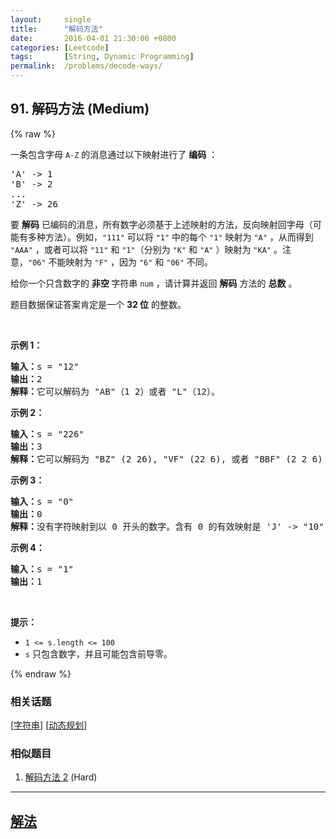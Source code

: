 ```yaml
---
layout:     single
title:      "解码方法"
date:       2016-04-01 21:30:00 +0800
categories: [Leetcode]
tags:       [String, Dynamic Programming]
permalink:  /problems/decode-ways/
---
```


## 91. 解码方法 (Medium)

{% raw %}

<p>一条包含字母 <code>A-Z</code> 的消息通过以下映射进行了 <strong>编码</strong> ：</p>

<pre>
'A' -> 1
'B' -> 2
...
'Z' -> 26
</pre>

<p>要 <strong>解码</strong> 已编码的消息，所有数字必须基于上述映射的方法，反向映射回字母（可能有多种方法）。例如，<code>"111"</code> 可以将 <code>"1"</code> 中的每个 <code>"1"</code> 映射为 <code>"A"</code> ，从而得到 <code>"AAA"</code> ，或者可以将 <code>"11"</code> 和 <code>"1"</code>（分别为 <code>"K"</code> 和 <code>"A"</code> ）映射为 <code>"KA"</code> 。注意，<code>"06"</code> 不能映射为 <code>"F"</code> ，因为 <code>"6"</code> 和 <code>"06"</code> 不同。</p>

<p>给你一个只含数字的 <strong>非空 </strong>字符串 <code>num</code> ，请计算并返回 <strong>解码</strong> 方法的 <strong>总数</strong> 。</p>

<p>题目数据保证答案肯定是一个 <strong>32 位</strong> 的整数。</p>

<p> </p>

<p><strong>示例 1：</strong></p>

<pre>
<strong>输入：</strong>s = "12"
<strong>输出：</strong>2
<strong>解释：</strong>它可以解码为 "AB"（1 2）或者 "L"（12）。
</pre>

<p><strong>示例 2：</strong></p>

<pre>
<strong>输入：</strong>s = "226"
<strong>输出：</strong>3
<strong>解释：</strong>它可以解码为 "BZ" (2 26), "VF" (22 6), 或者 "BBF" (2 2 6) 。
</pre>

<p><strong>示例 3：</strong></p>

<pre>
<strong>输入：</strong>s = "0"
<strong>输出：</strong>0
<strong>解释：</strong>没有字符映射到以 0 开头的数字。含有 0 的有效映射是 'J' -> "10" 和 'T'-> "20" 。由于没有字符，因此没有有效的方法对此进行解码，因为所有数字都需要映射。
</pre>

<p><strong>示例 4：</strong></p>

<pre>
<strong>输入：</strong>s = "1"
<strong>输出：</strong>1
</pre>

<p> </p>

<p><strong>提示：</strong></p>

<ul>
	<li><code>1 <= s.length <= 100</code></li>
	<li><code>s</code> 只包含数字，并且可能包含前导零。</li>
</ul>

{% endraw %}

### 相关话题
  [[字符串](https://github.com/openset/leetcode/tree/master/tag/string/README.md)]
  [[动态规划](https://github.com/openset/leetcode/tree/master/tag/dynamic-programming/README.md)]

### 相似题目
  1. [解码方法 2](/problems/decode-ways-ii) (Hard)

---

## [解法](https://github.com/openset/leetcode/tree/master/problems/decode-ways)
